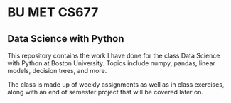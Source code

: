 # BU MET CS677
## Data Science with Python

This repository contains the work I have done for the class Data Science with Python at Boston University. Topics include numpy, pandas, linear models, decision trees, and more. 

The class is made up of weekly assignments as well as in class exercises, along with an end of semester project that will be covered later on. 